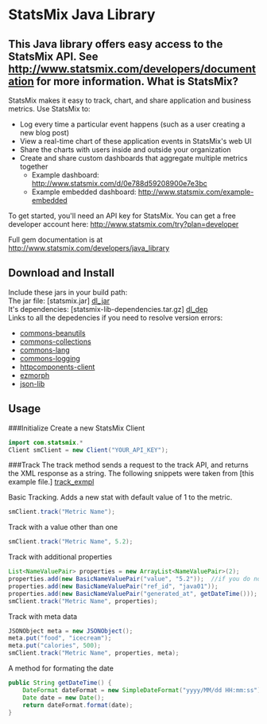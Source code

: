 [dl_jar]: https://www.statsmix.com/download/java/statsmix.jar
[dl_dep]: https://www.statsmix.com/download/java/statsmix-lib-dependencies.tar.gz
[track_exmpl]: https://github.com/mcclaskc/statsmix_jar/blob/master/examples/Track.java

StatsMix Java Library
========
This Java library offers easy access to the StatsMix API. See http://www.statsmix.com/developers/documentation for more information.
What is StatsMix?
-----------------
StatsMix makes it easy to track, chart, and share application and business metrics. Use StatsMix to:

* Log every time a particular event happens (such as a user creating a new blog post)
* View a real-time chart of these application events in StatsMix's web UI
* Share the charts with users inside and outside your organization
* Create and share custom dashboards that aggregate multiple metrics together
  * Example dashboard: http://www.statsmix.com/d/0e788d59208900e7e3bc
  * Example embedded dashboard: http://www.statsmix.com/example-embedded 

To get started, you'll need an API key for StatsMix. You can get a free developer account here: http://www.statsmix.com/try?plan=developer

Full gem documentation is at http://www.statsmix.com/developers/java_library

Download and Install
--------------------
Include these jars in your build path: <br />
The jar file: [statsmix.jar] [dl_jar] <br />
It's dependencies: [statsmix-lib-dependencies.tar.gz] [dl_dep] <br /> 
Links to all the depedencies if you need to resolve version errors:
<ul>
	<li><a href="http://commons.apache.org/beanutils/">commons-beanutils</a></li>
	<li><a href="http://commons.apache.org/collections/">commons-collections</a></li>
	<li><a href="http://commons.apache.org/lang/">commons-lang</a></li>
	<li><a href="http://commons.apache.org/logging/">commons-logging</a></li>
	<li><a href="http://hc.apache.org/httpcomponents-client-ga/">httpcomponents-client</a></li>
	<li><a href="http://ezmorph.sourceforge.net/">ezmorph</a></li>
	<li><a href="http://json-lib.sourceforge.net/">json-lib</a></li>
</ul> 

Usage 
------
###Initialize
Create a new StatsMix Client
```java
import com.statsmix.*
Client smClient = new Client("YOUR_API_KEY");
```
###Track
The track method sends a request to the track API, and returns the XML response as a string. The following snippets were taken from [this example file.] [track_exmpl] 

Basic Tracking.  Adds a new stat with default value of 1 to the metric.
```java
smClient.track("Metric Name");
```

Track with a value other than one
```java
smClient.track("Metric Name", 5.2);
```

Track with additional properties
```java
List<NameValuePair> properties = new ArrayList<NameValuePair>(2);
properties.add(new BasicNameValuePair("value", "5.2"));  //if you do not include the value, it will default to 1
properties.add(new BasicNameValuePair("ref_id", "java01"));
properties.add(new BasicNameValuePair("generated_at", getDateTime()));
smClient.track("Metric Name", properties);
```

Track with meta data
```java
JSONObject meta = new JSONObject();
meta.put("food", "icecream");
meta.put("calories", 500);
smClient.track("Metric Name", properties, meta);
```

A method for formating the date
```java
public String getDateTime() {
    DateFormat dateFormat = new SimpleDateFormat("yyyy/MM/dd HH:mm:ss");
    Date date = new Date();
    return dateFormat.format(date);
}
```